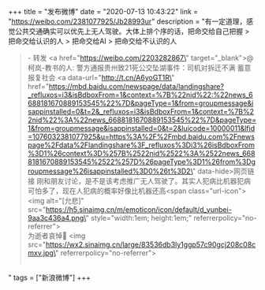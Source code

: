 +++
title = "发布微博"
date = "2020-07-13 10:43:22"
link = "https://weibo.com/2381077925/Jb28993ur"
description = "有一定道理，感觉公共交通确实可以优先上无人驾驶。大体上排个序的话，把命交给自己把握 > 把命交给认识的人 > 把命交给AI > 把命交给不认识的人<br><blockquote> - 转发 <a href=\"https://weibo.com/2203282867\" target=\"_blank\">@柯岚-教书的人</a>: 警方通报贵州致21死公交坠湖事件：司机对拆迁不满 蓄意报复社会 <a data-url=\"http://t.cn/A6yoGT1R\" href=\"https://mbd.baidu.com/newspage/data/landingshare?_refluxos=i3&isBdboxFrom=1&context=%7B%22nid%22:%22news_6688181670889153545%22%7D&pageType=1&from=groupmessage&isappinstalled=0&t=2&_refluxos=i3&isBdboxFrom=1&context=%7B%22nid%22%3A%22news_6688181670889153545%22%7D&pageType=1&from=groupmessage&isappinstalled=0&t=2&luicode=10000011&lfid=1076032381077925&u=https%3A%2F%2Fmbd.baidu.com%2Fnewspage%2Fdata%2Flandingshare%3F_refluxos%3Di3%26isBdboxFrom%3D1%26context%3D%257B%2522nid%2522%3A%2522news_6688181670889153545%2522%257D%26pageType%3D1%26from%3Dgroupmessage%26isappinstalled%3D0%26t%3D2\" data-hide>网页链接</a>  刚和朋友讨论，是不是该考虑推广无人驾驶了。其实人犯病比机器犯病可怕多了，现在人犯病的概率好像比机器还高<span class=\"url-icon\"><img alt=\"[允悲]\" src=\"https://h5.sinaimg.cn/m/emoticon/icon/default/d_yunbei-9aa3c436a4.png\" style=\"width:1em; height:1em;\" referrerpolicy=\"no-referrer\"></span><br>为逝者哀悼🙏 <img src=\"https://wx2.sinaimg.cn/large/83536db3ly1ggp57c90gcj208c08cmxv.jpg\" referrerpolicy=\"no-referrer\"><br><br></blockquote>"
tags = ["新浪微博"]
+++
